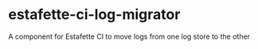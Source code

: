 # estafette-ci-log-migrator
A component for Estafette CI to move logs from one log store to the other
